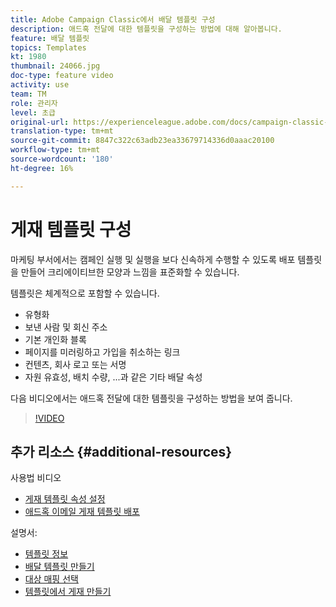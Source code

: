 ```yaml
---
title: Adobe Campaign Classic에서 배달 템플릿 구성
description: 애드혹 전달에 대한 템플릿을 구성하는 방법에 대해 알아봅니다.
feature: 배달 템플릿
topics: Templates
kt: 1980
thumbnail: 24066.jpg
doc-type: feature video
activity: use
team: TM
role: 관리자
level: 초급
original-url: https://experienceleague.adobe.com/docs/campaign-classic-learn/tutorials/sending-messages/delivery-template-configuration.html
translation-type: tm+mt
source-git-commit: 8847c322c63adb23ea33679714336d0aaac20100
workflow-type: tm+mt
source-wordcount: '180'
ht-degree: 16%

---
```



# 게재 템플릿 구성

마케팅 부서에서는 캠페인 실행 및 실행을 보다 신속하게 수행할 수 있도록 배포 템플릿을 만들어 크리에이티브한 모양과 느낌을 표준화할 수 있습니다.

템플릿은 체계적으로 포함할 수 있습니다.

* 유형화
* 보낸 사람 및 회신 주소
* 기본 개인화 블록
* 페이지를 미러링하고 가입을 취소하는 링크
* 컨텐츠, 회사 로고 또는 서명
* 자원 유효성, 배치 수량, ...과 같은 기타 배달 속성

다음 비디오에서는 애드혹 전달에 대한 템플릿을 구성하는 방법을 보여 줍니다.

>[!VIDEO](https://video.tv.adobe.com/v/24066?quality=12)

## 추가 리소스 {#additional-resources}

사용법 비디오

* [게재 템플릿 속성 설정](/help/sending-messages/using-delivery-templates/setting-delivery-template-properties.md)
* [애드혹 이메일 게재 템플릿 배포](/help/sending-messages/using-delivery-templates/deploying-ad-hoc-email-delivery-template.md)

설명서:

* [템플릿 정보](https://docs.campaign.adobe.com/doc/AC/en/DLV_Using_delivery_templates_About_templates.html)
* [배달 템플릿 만들기](https://docs.campaign.adobe.com/doc/AC/en/DLV_Using_delivery_templates_Creating_a_delivery_template.html)
* [대상 매핑 선택](https://docs.campaign.adobe.com/doc/AC/en/DLV_Using_delivery_templates_Selecting_a_target_mapping.html)
* [템플릿에서 게재 만들기](https://docs.campaign.adobe.com/doc/AC/en/DLV_Using_delivery_templates_Creating_a_delivery_from_a_template.html)
